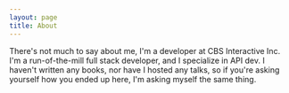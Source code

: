```yaml
---
layout: page
title: About
---
```


There's not much to say about me, I'm a developer at CBS Interactive Inc. I'm a run-of-the-mill full stack developer, and I specialize in API dev. I haven't written any books, nor have I hosted any talks, so if you're asking yourself how you ended up here, I'm asking myself the same thing.
